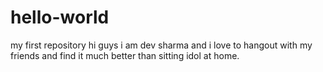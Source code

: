# hello-world
my first repository
hi guys
i am dev sharma and i love to hangout with my friends
and find it much better than sitting idol at home.
